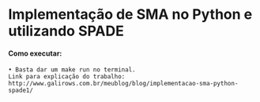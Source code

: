 # Implementação de SMA no Python e utilizando SPADE
 
#### Como executar:
 
    • Basta dar um make run no terminal.
    Link para explicação do trabalho: http://www.galirows.com.br/meublog/blog/implementacao-sma-python-spade1/

